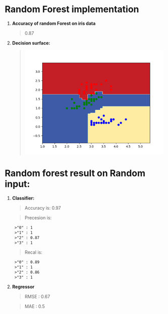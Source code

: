 # Random Forest implementation

1. **Accuracy of random Forest on iris data**
    >0.87

2. **Decision surface:**    
    >![alt text](q7_c.png "Dt 3")
# Random forest result on Random input: 

1. **Classifier:**

    >Accuracy is: 0.97

    >Precesion is:

        >"0" : 1
        >"1" : 1
        >"2" : 0.87
        >"3" : 1

    >Recal is:

        >"0" : 0.89
        >"1" : 1
        >"2" : 0.86
        >"3" : 1
2. **Regressor**

    >RMSE : 0.67
    
    >MAE  : 0.5     
